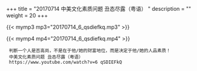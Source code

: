 +++
title = "20170714  中美文化素质问题 丑态尽露（粤语） "
description = ""
weight = 20
+++

{{< mymp3 mp3="20170714_6_qsdiefkq.mp3" >}}

{{< mymp4 mp4="20170714_6_qsdiefkq.mp4" >}}

     判断一个人是否高尚，不是在于他/她的财富地位，而是决定于他/她的人品素质！ 
     中美文化素质问题 丑态尽露（粤语） 
     https://www.youtube.com/watch?v=6 qSDIEFkQ 

